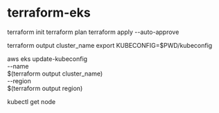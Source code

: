# terraform-eks

terraform init 
terraform plan 
terraform apply --auto-approve 


terraform output cluster_name
export KUBECONFIG=$PWD/kubeconfig

aws eks update-kubeconfig \
    --name \
    $(terraform output cluster_name) \
    --region \
    $(terraform output region)

kubectl get node
